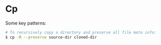 # Cp

Some key patterns:

```sh
# To recursively copy a directory and preserve all file meta info:
$ cp -R --preserve source-dir cloned-dir
```

